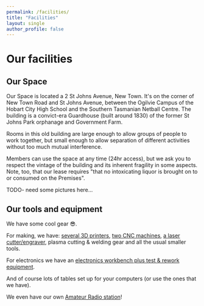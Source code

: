 ```yaml
---
permalink: /facilities/
title: "Facilities"
layout: single
author_profile: false
---
```


# Our facilities
## Our Space
Our Space is located a 2 St Johns Avenue, New Town. It's on the corner of New Town Road and St Johns Avenue, between the Ogilvie Campus of the Hobart City High School and the Southern Tasmanian Netball Centre. The building is a convict-era Guardhouse (built around 1830) of the former St Johns Park orphanage and Government Farm. 

Rooms in this old building are large enough to allow groups of people to work together, but small enough to allow separation of different activities without too much mutual interference.

Members can use the space at any time (24hr access), but we ask you to respect the vintage of the building and its inherent fragility in some aspects. Note, too, that our lease requires "that no intoxicating liquor is brought on to or consumed on the Premises".

TODO- need some pictures here...

## Our tools and equipment
We have some cool gear &#x1F60E;. 

For making, we have: [several 3D printers](/facilities/3d-printers/), [two CNC machines](/facilities/cnc-routers/), [a laser cutter/engraver](/facilities/laser-cutter/), plasma cutting & welding gear and all the usual smaller tools.

For electronics we have an [electronics workbench plus test & rework equipment](/facilities/electronics-lab/).

And of course lots of tables set up for your computers (or use the ones that we have).

We even have our own [Amateur Radio station](/facilities/radio-station/)!

